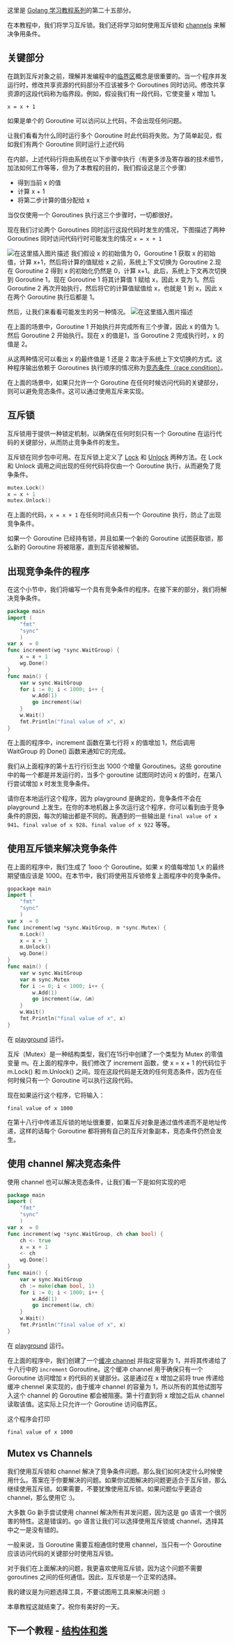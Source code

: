 这里是 [Golang 学习教程系列](https://github.com/LeaningGo/go-learn)的第二十五部分。

在本教程中，我们将学习互斥锁。我们还将学习如何使用互斥锁和 [channels](channels.md) 来解决争用条件。

## 关键部分
在跳到互斥对象之前，理解并发编程中的[临界区](https://en.wikipedia.org/wiki/Critical_section)概念是很重要的。当一个程序并发运行时，修改共享资源的代码部分不应该被多个 Goroutines 同时访问。修改共享资源的这段代码称为临界段。例如，假设我们有一段代码，它使变量 x 增加 1。
```
x = x + 1  
```
如果是单个的 Goroutine 可以访问以上代码，不会出现任何问题。

让我们看看为什么同时运行多个 Goroutine 时此代码将失败。为了简单起见，假如我们有两个 Goroutine 同时运行上述代码

在内部，上述代码行将由系统在以下步骤中执行（有更多涉及寄存器的技术细节，加法如何工作等等，但为了本教程的目的，我们假设这是三个步骤）

* 得到当前 x 的值
* 计算 x + 1
* 将第二步计算的值分配给 x

当仅仅使用一个 Goroutines 执行这三个步骤时，一切都很好。

现在我们讨论两个 Goroutines 同时运行这段代码时发生的情况，下图描述了两种 Goroutines 同时访问代码行时可能发生的情况 `x = x + 1`

![在这里插入图片描述](https://img-blog.csdnimg.cn/20191115162844742.png?x-oss-process=image/watermark,type_ZmFuZ3poZW5naGVpdGk,shadow_10,text_aHR0cHM6Ly9ibG9nLmNzZG4ubmV0L2Jhb2Jhb3hpYW5udg==,size_16,color_FFFFFF,t_70)
我们假设 x 的初始值为 0，Goroutine 1 获取 x 的初始值，计算 x+1，然后将计算的值赋给 x 之前，系统上下文切换为 Goroutine 2.现在 Goroutine 2 得到 x 的初始化仍然是 0，计算 x+1。此后，系统上下文再次切换到 Goroutine 1，现在 Goroutine 1 将其计算值 1 赋给 x，因此 x 变为 1。然后 Goroutine 2 再次开始执行，然后将它的计算值赋值给 x，也就是 1 到 x，因此 x 在两个 Goroutine 执行后都是 1。

然后，让我们来看看可能发生的另一种情况。
![在这里插入图片描述](https://img-blog.csdnimg.cn/20191115163232204.png?x-oss-process=image/watermark,type_ZmFuZ3poZW5naGVpdGk,shadow_10,text_aHR0cHM6Ly9ibG9nLmNzZG4ubmV0L2Jhb2Jhb3hpYW5udg==,size_16,color_FFFFFF,t_70)

在上面的场景中，Goroutine 1 开始执行并完成所有三个步骤，因此 x 的值为 1。然后 Goroutine 2 开始执行。现在 x 的值是1，当 Goroutine 2 完成执行时，x 的值是 2。

从这两种情况可以看出 x 的最终值是 1 还是 2 取决于系统上下文切换的方式。这种程序输出依赖于 Goroutines 执行顺序的情况称为[竞态条件（race condition）](https://en.wikipedia.org/wiki/Race_condition)。

在上面的场景中，如果只允许一个 Goroutine 在任何时候访问代码的关键部分，则可以避免竞态条件。这可以通过使用互斥来实现。

## 互斥锁
互斥锁用于提供一种锁定机制，以确保在任何时刻只有一个 Goroutine 在运行代码的关键部分，从而防止竞争条件的发生。

互斥锁在同步包中可用。在互斥锁上定义了 [Lock](https://tip.golang.org/pkg/sync/#Mutex.Lock) 和 [Unlock](https://tip.golang.org/pkg/sync/#Mutex.Unlock) 两种方法。在 Lock 和 Unlock 调用之间出现的任何代码将仅由一个 Goroutine 执行，从而避免了竞争条件。

```go
mutex.Lock()  
x = x + 1  
mutex.Unlock()  
```
在上面的代码，`x = x + 1` 在任何时间点只有一个 Goroutine 执行，防止了出现竞争条件。

如果一个 Goroutine 已经持有锁，并且如果一个新的 Goroutine 试图获取锁，那么新的 Goroutine 将被阻塞，直到互斥锁被解锁。

## 出现竞争条件的程序
在这个小节中，我们将编写一个具有竞争条件的程序。在接下来的部分，我们将解决竞争条件。
```go
package main  
import (  
    "fmt"
    "sync"
    )
var x  = 0  
func increment(wg *sync.WaitGroup) {  
    x = x + 1
    wg.Done()
}
func main() {  
    var w sync.WaitGroup
    for i := 0; i < 1000; i++ {
        w.Add(1)        
        go increment(&w)
    }
    w.Wait()
    fmt.Println("final value of x", x)
}
```
在上面的程序中，increment  函数在第七行将 x 的值增加 1，然后调用 WaitGroup 的 Done() 函数来通知它的完成。

我们从上面程序的第十五行行衍生出 1000 个增量 Goroutines。这些 goroutine 中的每一个都是并发运行的，当多个 goroutine 试图同时访问 x 的值时，在第八行尝试增加 x 时发生竞争条件。

请你在本地运行这个程序，因为 playground 是确定的，竞争条件不会在 playground 上发生。在你的本地机器上多次运行这个程序，你可以看到由于竞争条件的原因，每次的输出都是不同的。我遇到的一些输出是 `final value of x 941`、`final value of x 928`、`final value of x 922` 等等。

## 使用互斥锁来解决竞争条件
在上面的程序中，我们生成了 1ooo 个 Goroutine。如果 x 的值每增加 1,x 的最终期望值应该是 1000。在本节中，我们将使用互斥锁修复上面程序中的竞争条件。

```go
gopackage main  
import (  
    "fmt"
    "sync"
    )
var x  = 0  
func increment(wg *sync.WaitGroup, m *sync.Mutex) {  
    m.Lock()
    x = x + 1
    m.Unlock()
    wg.Done()   
}
func main() {  
    var w sync.WaitGroup
    var m sync.Mutex
    for i := 0; i < 1000; i++ {
        w.Add(1)        
        go increment(&w, &m)
    }
    w.Wait()
    fmt.Println("final value of x", x)
}
```
在 [playground](https://play.golang.org/p/VX9dwGhR62) 运行。

互斥（Mutex）是一种结构类型，我们在15行中创建了一个类型为 Mutex 的零值变量 m。在上面的程序中，我们修改了 increment 函数，使 x = x + 1 的代码位于 m.Lock() 和 m.Unlock() 之间。现在这段代码是无效的任何竞态条件，因为在任何时候只有一个 Goroutine 可以执行这段代码。

现在如果运行这个程序，它将输入：
```
final value of x 1000  
```

在第十八行中传递互斥锁的地址很重要，如果互斥对象是通过值传递而不是地址传递，这样的话每个 Goroutine 都将拥有自己的互斥对象副本，竞态条件仍然会发生。


## 使用 channel 解决竞态条件

使用 channel 也可以解决竞态条件，让我们看一下是如何实现的吧

```go
package main  
import (  
    "fmt"
    "sync"
    )
var x  = 0  
func increment(wg *sync.WaitGroup, ch chan bool) {  
    ch <- true
    x = x + 1
    <- ch
    wg.Done()   
}
func main() {  
    var w sync.WaitGroup
    ch := make(chan bool, 1)
    for i := 0; i < 1000; i++ {
        w.Add(1)        
        go increment(&w, ch)
    }
    w.Wait()
    fmt.Println("final value of x", x)
}
```
在 [playground](https://play.golang.org/p/M1fPEK9lYz) 运行。

在上面的程序中，我们创建了一个[缓冲 channel](buffered-channels-worker-pools.md) 并指定容量为 1，并将其传递给了十八行中的 `increment` Goroutine。这个缓冲 channel 用于确保只有一个 Goroutine 访问增加 x 的代码的关键部分。这是通过在 x 增加之前将 true 传递给缓冲 chennel 来实现的，由于缓冲 channel 的容量为 1，所以所有的其他试图写入这个 channel 的 Goroutine 都会被阻塞。第十行直到将 x 增加之后从 channel 读取该值。这实际上只允许一个 Goroutine 访问临界区。

这个程序会打印
```
final value of x 1000  
```

## Mutex vs Channels
我们使用互斥锁和 channel 解决了竞争条件问题。那么我们如何决定什么时候使用什么。答案在于你要解决的问题。如果你试图解决的问题更适合于互斥锁，那么继续使用互斥锁。如果需要，不要犹豫使用互斥锁。如果问题似乎更适合 channel，那么使用它 :)。

大多数 Go 新手尝试使用 channel 解决所有并发问题，因为这是 go 语言一个很厉害的特性。这是错误的。go 语言让我们可以选择使用互斥锁或 channel，选择其中之一是没有错的。

一般来说，当 Goroutine 需要互相通信时使用 channel，当只有一个 Goroutine 应该访问代码的关键部分时使用互斥锁。

对于我们在上面解决的问题，我更喜欢使用互斥锁，因为这个问题不需要 goroutines 之间的任何通信。因此，互斥锁是一个正常的选择。

我的建议是为问题选择工具，不要试图用工具来解决问题 :)

本章教程这就结束了。祝你有美好的一天。

## 下一个教程 - [结构体和类](structs-instead-of-classes.md)
